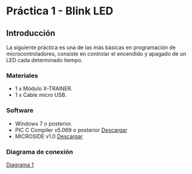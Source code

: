 # Práctica 1 - Blink LED

## Introducción
La siguiente práctica es una de las más básicas en programación de microcontroladores, consiste en controlar el encendido y apagado de un LED cada determinado tiempo.

### Materiales
- 1 x Módulo X-TRAINER.
- 1 x Cable micro USB.

### Software
- Windows 7 o posterior.
- PIC C Compiler v5.069 o posterior [Descargar](http://www.ccsinfo.com/ccsfreedemo.php)
- MICROSIDE v1.0 [Descargar](https://microside.com/?smd_process_download=1&download_id=9453)

### Diagrama de conexión 
[Diagrama 1](https://github.com/MICROSIDE-TECHNOLOGY/MikroC-X-TRAINER/blob/main/Practica%201/Diagrama/LED_X-TRAINERp8-BOOT-18F45K50.PNG)



